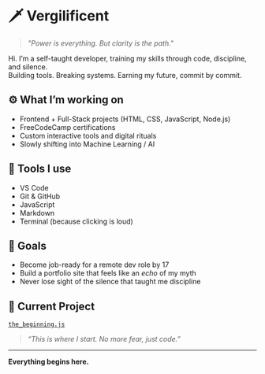 # 🗡️ Vergilificent

> _"Power is everything. But clarity is the path."_  

Hi. I’m a self-taught developer, training my skills through code, discipline, and silence.  
Building tools. Breaking systems. Earning my future, commit by commit.

## ⚙️ What I’m working on
- Frontend + Full-Stack projects (HTML, CSS, JavaScript, Node.js)
- FreeCodeCamp certifications
- Custom interactive tools and digital rituals
- Slowly shifting into Machine Learning / AI

## 🔧 Tools I use
- VS Code  
- Git & GitHub  
- JavaScript  
- Markdown  
- Terminal (because clicking is loud)

## 📍 Goals
- Become job-ready for a remote dev role by 17  
- Build a portfolio site that feels like an *echo* of my myth  
- Never lose sight of the silence that taught me discipline

## 📁 Current Project
[`the_beginning.js`](./the_beginning.js)  
> _“This is where I start. No more fear, just code.”_

---

**Everything begins here.**
